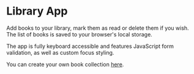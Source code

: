 # Library App

Add books to your library, mark them as read or delete them if you wish. The list of books is saved to your browser's local storage.

The app is fully keyboard accessible and features JavaScript form validation, as well as custom focus styling.

You can create your own book collection [here](https://alinaalbrecht.github.io/library-app/).
